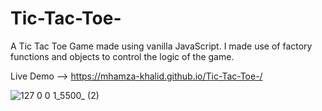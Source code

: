 # Tic-Tac-Toe-

A Tic Tac Toe Game made using vanilla JavaScript. I made use of factory functions and objects to control the logic of the game.

Live Demo -->  https://mhamza-khalid.github.io/Tic-Tac-Toe-/

![127 0 0 1_5500_ (2)](https://github.com/mhamza-khalid/Tic-Tac-Toe-/assets/125656697/55043064-05a1-4ce1-8110-dc7e334f11f4)


